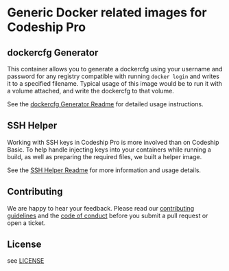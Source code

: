 # Generic Docker related images for Codeship Pro

## dockercfg Generator

This container allows you to generate a dockercfg using your username and password for any registry compatible with running `docker login` and writes it to a specified filename. Typical usage of this image would be to run it with a volume attached, and write the dockercfg to that volume.

See the [dockercfg Generator Readme](dockercfg-generator/README.md) for detailed usage instructions.

## SSH Helper

Working with SSH keys in Codeship Pro is more involved than on Codeship Basic. To help handle injecting keys into your containers while running a build, as well as preparing the required files, we built a helper image.

See the [SSH Helper Readme](ssh-helper/README.md) for more information and usage details.

## Contributing

We are happy to hear your feedback. Please read our [contributing guidelines](CONTRIBUTING.md) and the [code of conduct](CODE_OF_CONDUCT.md) before you submit a pull request or open a ticket.

## License

see [LICENSE](LICENSE)
